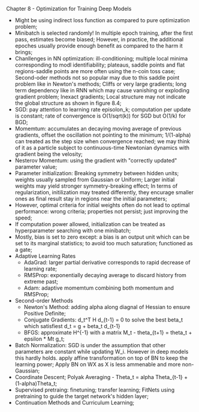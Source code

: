 Chapter 8 - Optimization for Training Deep Models
- Might be using indirect loss function as compared to pure optimization problem;
- Minibatch is selected randomly! In multiple epoch training, after the first pass, estimates become biased; However, in practice, the additional epoches usually provide enough benefit as compared to the harm it brings;
- Chanllenges in NN optimization: ill-conditioning; multiple local minima corresponding to modl identifiability; plateaus, saddle points and flat regions-saddle points are more often using the n-coin toss case; Second-oder methods not so popular may due to this saddle point problem like in Newton's methods; Cliffs or very large gradients; long term dependency like in RNN which may cause vanishing or exploding gradient problem; Inexact gradients; Local structure may not indicate the global structure as shown in figure 8.4; 
- SGD: pay attention to learning rate episolon_k; computation per update is constant; rate of convergence is O(1/sqrt(k)) for SGD but O(1/k) for BGD;
- Momemtum: accumulates an decaying moving average of previous gradients, offset the oscillation not pointing to the minimum; 1/(1-alpha) can treated as the step size when convergence reached; we may think of it as a particle subject to continuous-time Newtonian dynamics with gradient being the velosity;
- Nesterov Momentum: using the gradient with "correctly updated" parameter value;
- Parameter initialization: Breaking symmetry between hidden units; weights usually sampled from Gaussian or Uniform; Larger initial weights may yield stronger symmetry-breaking effect; In terms of regularization, initilization may treated differently, they encurage smaller ones as final result stay in regions near the initial parameters; 
- However, optimal criteria for initial weights often do not lead to optimal performance: wrong criteria; properties not persist; just improving the speed;
- If computation power allowed, initialization can be treated as hyperparameter searching with one minibatch;
- Mostly, bias is set to zero except: a bias is an output unit which can be set to its marginal statistics; to avoid too much saturation; functioned as a gate;
- Adaptive Learning Rates
  - AdaGrad: larger partial derivative corresponds to rapid decrease of learning rate;
  - RMSProp: exponentially decaying average to discard history from extreme past;
  - Adam: adaptive momemtum combining both momentum and RMSProp;
- Second-order Methods
  - Newton's Method: adding alpha along diagnal of Hessian to ensure Positive Definite;
  - Conjugate Gradients: d_t^T H d_{t-1} = 0 to solve the best beta_t which satisfiest d_t = g + beta_t d_{t-1}
  - BFGS: approximate H^{-1} with a matrix M_t - theta_{t+1} = theta_t + epsilon * Mt g_t;
- Batch Normalization: SGD is under the assumption that other parameters are constant while updating W_i. However in deep models this hardly holds. apply affine transformation on top of BN to keep the learning power; Apply BN on WX as X is less ammenable and more non-Gaussian;
- Coordinate Descent; Polyak Averaging - Theta_t = alpha Theta_{t-1} + (1-alpha)Theta_t;
- Supervised pretraing: finetuning; transfer learning; FitNets using pretraining to guide the target network's hidden layer;
- Continuation Methods and Curriculum Learning;

